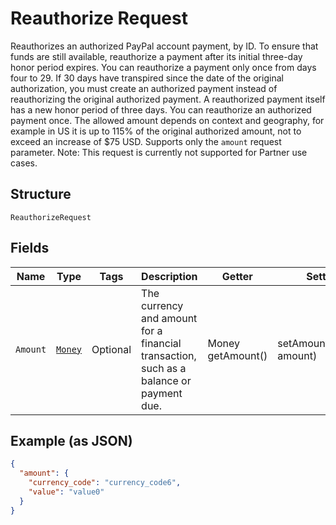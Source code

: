 
# Reauthorize Request

Reauthorizes an authorized PayPal account payment, by ID. To ensure that funds are still available, reauthorize a payment after its initial three-day honor period expires. You can reauthorize a payment only once from days four to 29. If 30 days have transpired since the date of the original authorization, you must create an authorized payment instead of reauthorizing the original authorized payment. A reauthorized payment itself has a new honor period of three days. You can reauthorize an authorized payment once. The allowed amount depends on context and geography, for example in US it is up to 115% of the original authorized amount, not to exceed an increase of $75 USD. Supports only the `amount` request parameter. Note: This request is currently not supported for Partner use cases.

## Structure

`ReauthorizeRequest`

## Fields

| Name | Type | Tags | Description | Getter | Setter |
|  --- | --- | --- | --- | --- | --- |
| `Amount` | [`Money`](../../doc/models/money.md) | Optional | The currency and amount for a financial transaction, such as a balance or payment due. | Money getAmount() | setAmount(Money amount) |

## Example (as JSON)

```json
{
  "amount": {
    "currency_code": "currency_code6",
    "value": "value0"
  }
}
```

